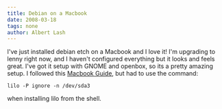 ```yaml
---
title: Debian on a Macbook
date: 2008-03-18
tags: none
author: Albert Lash
---
```

I've just installed debian etch on a Macbook and I love it! I'm upgrading to lenny right now, and I haven't configured everything but it looks and feels great. I've got it setup with GNOME and openbox, so its a pretty amazing setup. I followed this <a href="http://wiki.debian.org/MacBook" rel="nofollow">Macbook Guide</a>, but had to use the command:

<pre><code>lilo -P ignore -n /dev/sda3</code></pre>when installing lilo from the shell.

